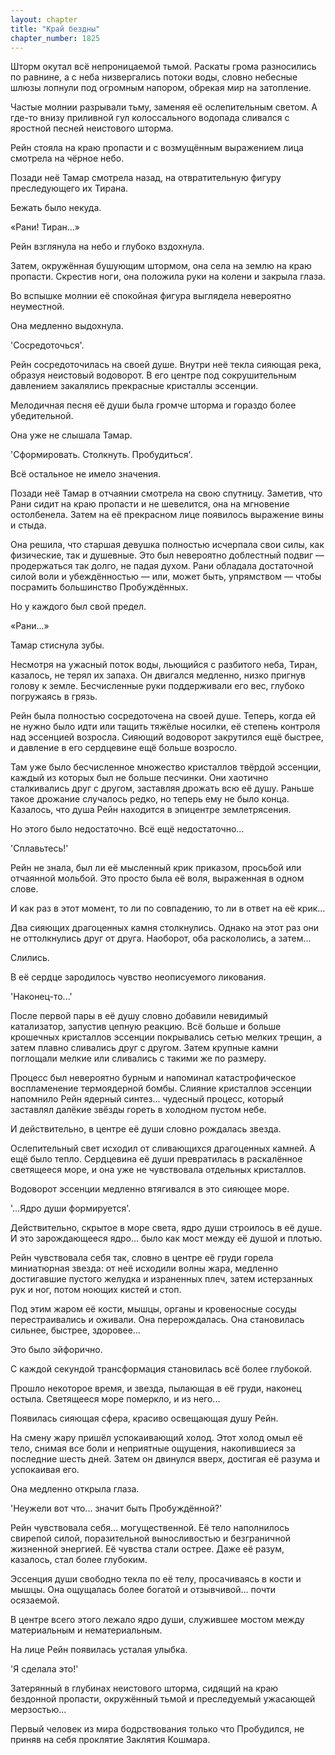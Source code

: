```yaml
---
layout: chapter
title: "Край бездны"
chapter_number: 1825
---
```




Шторм окутал всё непроницаемой тьмой. Раскаты грома разносились по равнине, а с неба низвергались потоки воды, словно небесные шлюзы лопнули под огромным напором, обрекая мир на затопление.

Частые молнии разрывали тьму, заменяя её ослепительным светом. А где-то внизу приливной гул колоссального водопада сливался с яростной песней неистового шторма.

Рейн стояла на краю пропасти и с возмущённым выражением лица смотрела на чёрное небо.

Позади неё Тамар смотрела назад, на отвратительную фигуру преследующего их Тирана.

Бежать было некуда.

«Рани! Тиран...»

Рейн взглянула на небо и глубоко вздохнула.

Затем, окружённая бушующим штормом, она села на землю на краю пропасти. Скрестив ноги, она положила руки на колени и закрыла глаза.

Во вспышке молнии её спокойная фигура выглядела невероятно неуместной.

Она медленно выдохнула.

'Сосредоточься'.

Рейн сосредоточилась на своей душе. Внутри неё текла сияющая река, образуя неистовый водоворот. В его центре под сокрушительным давлением закалялись прекрасные кристаллы эссенции.

Мелодичная песня её души была громче шторма и гораздо более убедительной.

Она уже не слышала Тамар.

'Сформировать. Столкнуть. Пробудиться'.

Всё остальное не имело значения.

Позади неё Тамар в отчаянии смотрела на свою спутницу. Заметив, что Рани сидит на краю пропасти и не шевелится, она на мгновение остолбенела. Затем на её прекрасном лице появилось выражение вины и стыда.

Она решила, что старшая девушка полностью исчерпала свои силы, как физические, так и душевные. Это был невероятно доблестный подвиг — продержаться так долго, не падая духом. Рани обладала достаточной силой воли и убеждённостью — или, может быть, упрямством — чтобы посрамить большинство Пробуждённых.

Но у каждого был свой предел.

«Рани...»

Тамар стиснула зубы.

Несмотря на ужасный поток воды, льющийся с разбитого неба, Тиран, казалось, не терял их запаха. Он двигался медленно, низко пригнув голову к земле. Бесчисленные руки поддерживали его вес, глубоко погружаясь в грязь.

Рейн была полностью сосредоточена на своей душе. Теперь, когда ей не нужно было идти или тащить тяжёлые носилки, её степень контроля над эссенцией возросла. Сияющий водоворот закрутился ещё быстрее, и давление в его сердцевине ещё больше возросло.

Там уже было бесчисленное множество кристаллов твёрдой эссенции, каждый из которых был не больше песчинки. Они хаотично сталкивались друг с другом, заставляя дрожать всю её душу. Раньше такое дрожание случалось редко, но теперь ему не было конца. Казалось, что душа Рейн находится в эпицентре землетрясения.

Но этого было недостаточно. Всё ещё недостаточно…

'Сплавьтесь!'

Рейн не знала, был ли её мысленный крик приказом, просьбой или отчаянной мольбой. Это просто была её воля, выраженная в одном слове.

И как раз в этот момент, то ли по совпадению, то ли в ответ на её крик...

Два сияющих драгоценных камня столкнулись. Однако на этот раз они не оттолкнулись друг от друга. Наоборот, оба раскололись, а затем...

Слились.

В её сердце зародилось чувство неописуемого ликования.

'Наконец-то...'

После первой пары в её душу словно добавили невидимый катализатор, запустив цепную реакцию. Всё больше и больше крошечных кристаллов эссенции покрывались сетью мелких трещин, а затем плавно сливались друг с другом. Затем крупные камни поглощали мелкие или сливались с такими же по размеру.

Процесс был невероятно бурным и напоминал катастрофическое воспламенение термоядерной бомбы. Слияние кристаллов эссенции напомнило Рейн ядерный синтез... чудесный процесс, который заставлял далёкие звёзды гореть в холодном пустом небе.

И действительно, в центре её души словно рождалась звезда.

Ослепительный свет исходил от сливающихся драгоценных камней. А ещё было тепло. Сердцевина её души превратилась в раскалённое светящееся море, и она уже не чувствовала отдельных кристаллов.

Водоворот эссенции медленно втягивался в это сияющее море.

'...Ядро души формируется'.

Действительно, скрытое в море света, ядро души строилось в её душе. И это зарождающееся ядро... было как мост между её душой и плотью.

Рейн чувствовала себя так, словно в центре её груди горела миниатюрная звезда: от неё исходили волны жара, медленно достигавшие пустого желудка и израненных плеч, затем истерзанных рук и ног, потом ноющих кистей и стоп.

Под этим жаром её кости, мышцы, органы и кровеносные сосуды перестраивались и оживали. Она перерождалась. Она становилась сильнее, быстрее, здоровее...

Это было эйфорично.

С каждой секундой трансформация становилась всё более глубокой.

Прошло некоторое время, и звезда, пылающая в её груди, наконец остыла. Светящееся море померкло, и из него...

Появилась сияющая сфера, красиво освещающая душу Рейн.

На смену жару пришёл успокаивающий холод. Этот холод омыл её тело, снимая все боли и неприятные ощущения, накопившиеся за последние шесть дней. Затем он двинулся вверх, достигая её разума и успокаивая его.

Она медленно открыла глаза.

'Неужели вот что... значит быть Пробуждённой?'

Рейн чувствовала себя... могущественной. Её тело наполнилось свирепой силой, поразительной выносливостью и безграничной жизненной энергией. Её чувства стали острее. Даже её разум, казалось, стал более глубоким.

Эссенция души свободно текла по её телу, просачиваясь в кости и мышцы. Она ощущалась более богатой и отзывчивой... почти осязаемой.

В центре всего этого лежало ядро души, служившее мостом между материальным и нематериальным.

На лице Рейн появилась усталая улыбка.

'Я сделала это!'

Затерянный в глубинах неистового шторма, сидящий на краю бездонной пропасти, окружённый тьмой и преследуемый ужасающей мерзостью...

Первый человек из мира бодрствования только что Пробудился, не приняв на себя проклятие Заклятия Кошмара.

